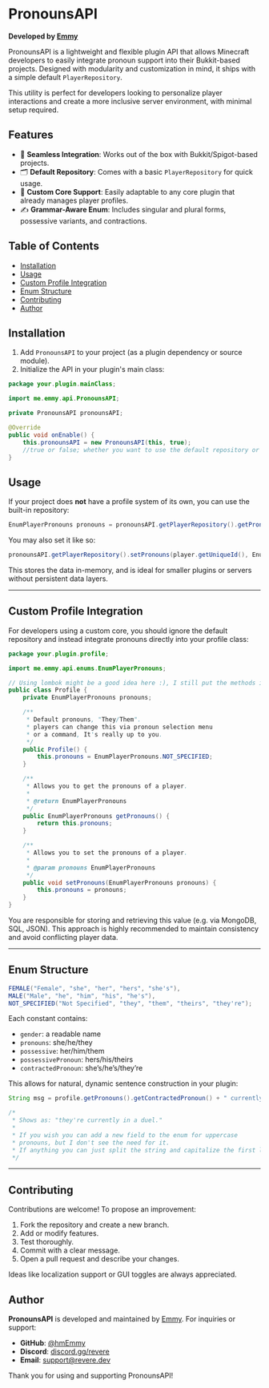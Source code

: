 # PronounsAPI

**Developed by [Emmy](https://github.com/hmEmmy)**

PronounsAPI is a lightweight and flexible plugin API that allows Minecraft developers to easily integrate pronoun support into their Bukkit-based projects. Designed with modularity and customization in mind, it ships with a simple default `PlayerRepository`.

This utility is perfect for developers looking to personalize player interactions and create a more inclusive server environment, with minimal setup required.

## Features

- 🔗 **Seamless Integration**: Works out of the box with Bukkit/Spigot-based projects.
- 🗂 **Default Repository**: Comes with a basic `PlayerRepository` for quick usage.
- 🧩 **Custom Core Support**: Easily adaptable to any core plugin that already manages player profiles.
- ✍️ **Grammar-Aware Enum**: Includes singular and plural forms, possessive variants, and contractions.

## Table of Contents

- [Installation](#installation)
- [Usage](#usage)
- [Custom Profile Integration](#custom-profile-integration)
- [Enum Structure](#enum-structure)
- [Contributing](#contributing)
- [Author](#author)

## Installation

1. Add `PronounsAPI` to your project (as a plugin dependency or source module).
2. Initialize the API in your plugin's main class:

```java
package your.plugin.mainClass;

import me.emmy.api.PronounsAPI;

private PronounsAPI pronounsAPI;

@Override
public void onEnable() {
    this.pronounsAPI = new PronounsAPI(this, true); 
    //true or false; whether you want to use the default repository or not
}
```

## Usage

If your project does **not** have a profile system of its own, you can use the built-in repository:

```java
EnumPlayerPronouns pronouns = pronounsAPI.getPlayerRepository().getPronouns(player.getUniqueId());
```

You may also set it like so:

```java
pronounsAPI.getPlayerRepository().setPronouns(player.getUniqueId(), EnumPlayerPronouns.FEMALE);
```

This stores the data in-memory, and is ideal for smaller plugins or servers without persistent data layers.

---

## Custom Profile Integration

For developers using a custom core, you should ignore the default repository and instead integrate pronouns directly into your profile class:

```java
package your.plugin.profile;

import me.emmy.api.enums.EnumPlayerPronouns;

// Using lombok might be a good idea here :), I still put the methods in for clarity
public class Profile {
    private EnumPlayerPronouns pronouns;

    /**
     * Default pronouns, "They/Them".
     * players can change this via pronoun selection menu
     * or a command, It's really up to you.
     */
    public Profile() {
        this.pronouns = EnumPlayerPronouns.NOT_SPECIFIED;
    }

    /**
     * Allows you to get the pronouns of a player.
     * 
     * @return EnumPlayerPronouns
     */
    public EnumPlayerPronouns getPronouns() {
        return this.pronouns;
    }

    /**
     * Allows you to set the pronouns of a player.
     * 
     * @param pronouns EnumPlayerPronouns
     */
    public void setPronouns(EnumPlayerPronouns pronouns) {
        this.pronouns = pronouns;
    }
}
```

You are responsible for storing and retrieving this value (e.g. via MongoDB, SQL, JSON). This approach is highly recommended to maintain consistency and avoid conflicting player data.

---

## Enum Structure

```java
FEMALE("Female", "she", "her", "hers", "she's"),
MALE("Male", "he", "him", "his", "he's"),
NOT_SPECIFIED("Not Specified", "they", "them", "theirs", "they're");
```

Each constant contains:

- `gender`: a readable name
- `pronouns`: she/he/they
- `possessive`: her/him/them
- `possessivePronoun`: hers/his/theirs
- `contractedPronoun`: she’s/he’s/they’re

This allows for natural, dynamic sentence construction in your plugin:

```java
String msg = profile.getPronouns().getContractedPronoun() + " currently in a duel.";

/*
 * Shows as: "they're currently in a duel."
 * 
 * If you wish you can add a new field to the enum for uppercase
 * pronouns, but I don't see the need for it.
 * If anything you can just split the string and capitalize the first letter.
 */

```

---

## Contributing

Contributions are welcome! To propose an improvement:

1. Fork the repository and create a new branch.
2. Add or modify features.
3. Test thoroughly.
4. Commit with a clear message.
5. Open a pull request and describe your changes.

Ideas like localization support or GUI toggles are always appreciated.

## Author

**PronounsAPI** is developed and maintained by [Emmy](https://github.com/hmEmmy). For inquiries or support:

- **GitHub**: [@hmEmmy](https://github.com/hmEmmy)
- **Discord**: [discord.gg/revere](https://discord.gg/revere)
- **Email**: [support@revere.dev](mailto:support@revere.dev)

Thank you for using and supporting PronounsAPI!
